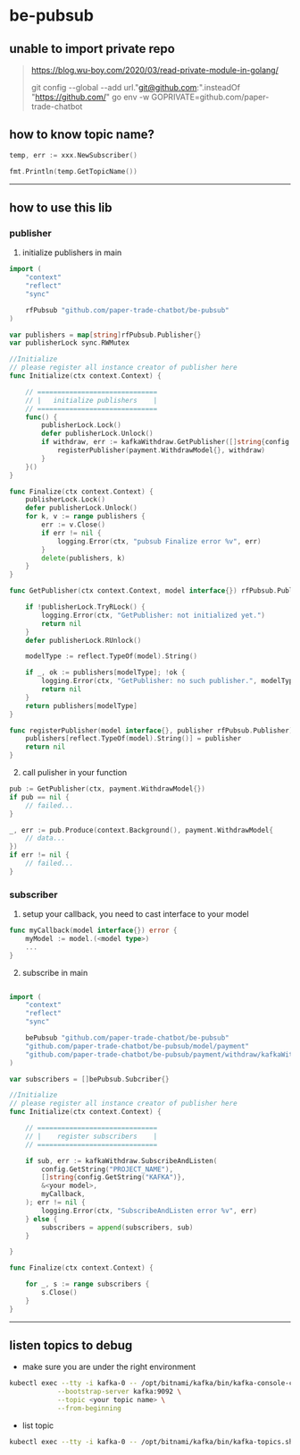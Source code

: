 # be-pubsub



## unable to import private repo
>  https://blog.wu-boy.com/2020/03/read-private-module-in-golang/
> 
>  git config --global --add url."git@github.com:".insteadOf "https://github.com/"
>  go env -w GOPRIVATE=github.com/paper-trade-chatbot

## how to know topic name?

```go
temp, err := xxx.NewSubscriber()

fmt.Println(temp.GetTopicName())
```

---

## how to use this lib

### publisher

1. initialize publishers in main
```go
import (
	"context"
	"reflect"
	"sync"

	rfPubsub "github.com/paper-trade-chatbot/be-pubsub"
)

var publishers = map[string]rfPubsub.Publisher{}
var publisherLock sync.RWMutex

//Initialize
// please register all instance creator of publisher here
func Initialize(ctx context.Context) {

	// ==============================
	// |   initialize publishers    |
	// ==============================
	func() {
		publisherLock.Lock()
		defer publisherLock.Unlock()
		if withdraw, err := kafkaWithdraw.GetPublisher([]string{config.GetString("KAFKA")}); err != nil {
			registerPublisher(payment.WithdrawModel{}, withdraw)
		}
	}()
}

func Finalize(ctx context.Context) {
	publisherLock.Lock()
	defer publisherLock.Unlock()
	for k, v := range publishers {
		err := v.Close()
		if err != nil {
			logging.Error(ctx, "pubsub Finalize error %v", err)
		}
		delete(publishers, k)
	}
}

func GetPublisher(ctx context.Context, model interface{}) rfPubsub.Publisher {

	if !publisherLock.TryRLock() {
		logging.Error(ctx, "GetPublisher: not initialized yet.")
		return nil
	}
	defer publisherLock.RUnlock()

	modelType := reflect.TypeOf(model).String()

	if _, ok := publishers[modelType]; !ok {
		logging.Error(ctx, "GetPublisher: no such publisher.", modelType)
		return nil
	}
	return publishers[modelType]
}

func registerPublisher(model interface{}, publisher rfPubsub.Publisher) error {
	publishers[reflect.TypeOf(model).String()] = publisher
	return nil
} 


```

2. call pulisher in your function

```go
pub := GetPublisher(ctx, payment.WithdrawModel{})
if pub == nil {
    // failed...
}

_, err := pub.Produce(context.Background(), payment.WithdrawModel{
    // data...
})
if err != nil {
    // failed...
}

```

### subscriber

1. setup your callback, you need to cast interface to your model

```go
func myCallback(model interface{}) error {
    myModel := model.(<model type>)
    ...
}

```

2. subscribe in main

```go

import (
	"context"
	"reflect"
	"sync"

	bePubsub "github.com/paper-trade-chatbot/be-pubsub"
	"github.com/paper-trade-chatbot/be-pubsub/model/payment"
	"github.com/paper-trade-chatbot/be-pubsub/payment/withdraw/kafkaWithdraw"
)

var subscribers = []bePubsub.Subcriber{}

//Initialize
// please register all instance creator of publisher here
func Initialize(ctx context.Context) {

	// ==============================
	// |    register subscribers    |
	// ==============================

	if sub, err := kafkaWithdraw.SubscribeAndListen(
		config.GetString("PROJECT_NAME"),
		[]string{config.GetString("KAFKA")},
		&<your model>,
		myCallback,
	); err != nil {
		logging.Error(ctx, "SubscribeAndListen error %v", err)
	} else {
		subscribers = append(subscribers, sub)
	}

}

func Finalize(ctx context.Context) {

	for _, s := range subscribers {
		s.Close()
	}
}
```

---

## listen topics to debug

- make sure you are under the right environment

```bash
kubectl exec --tty -i kafka-0 -- /opt/bitnami/kafka/bin/kafka-console-consumer.sh \
            --bootstrap-server kafka:9092 \
            --topic <your topic name> \
            --from-beginning
```

- list topic

```bash
kubectl exec --tty -i kafka-0 -- /opt/bitnami/kafka/bin/kafka-topics.sh --list --bootstrap-server kafka:9092
```